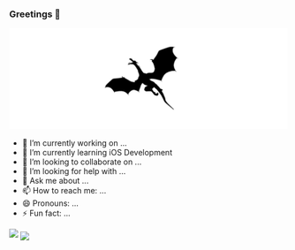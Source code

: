 ### Greetings 👋

[![Social banner for Tomaz Mazej](https://github.com/TomazMazej/TomazMazej/blob/main/assets/mazejgames_banner.png)](https://www.facebook.com/mazejgames)

- 🔭 I’m currently working on ...
- 🌱 I’m currently learning iOS Development
- 👯 I’m looking to collaborate on ...
- 🤔 I’m looking for help with ...
- 💬 Ask me about ...
- 📫 How to reach me: ...
- 😄 Pronouns: ...
- ⚡ Fun fact: ...

![](https://img.shields.io/badge/<WORD_ON_LEFT>-<WORD_ON_RIGHT>-informational?style=flat&logo=<LOGO_NAME>&logoColor=white&color=2bbc8a)
<img align="center" src="https://github-readme-stats.vercel.app/api/top-langs/?username=TomazMazej&count_private=true&show_icons=true&theme=dark" />


